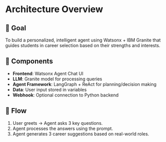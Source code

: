 # Architecture Overview

## 🎯 Goal
To build a personalized, intelligent agent using Watsonx + IBM Granite that guides students in career selection based on their strengths and interests.

## 🧱 Components
- **Frontend**: Watsonx Agent Chat UI
- **LLM**: Granite model for processing queries
- **Agent Framework**: LangGraph + ReAct for planning/decision making
- **Data**: User input stored in variables
- **Webhook**: Optional connection to Python backend

## 🔄 Flow
1. User greets → Agent asks 3 key questions.
2. Agent processes the answers using the prompt.
3. Agent generates 3 career suggestions based on real-world roles.
